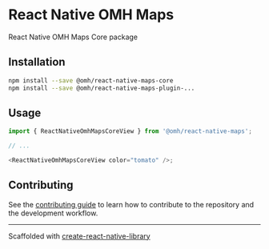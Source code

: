 # React Native OMH Maps

React Native OMH Maps Core package

## Installation

```sh
npm install --save @omh/react-native-maps-core
npm install --save @omh/react-native-maps-plugin-...
```

## Usage

```js
import { ReactNativeOmhMapsCoreView } from '@omh/react-native-maps';

// ...

<ReactNativeOmhMapsCoreView color="tomato" />;
```

## Contributing

See the [contributing guide](CONTRIBUTING.md) to learn how to contribute to the repository and the development workflow.

---

Scaffolded with [create-react-native-library](https://github.com/callstack/react-native-builder-bob)

